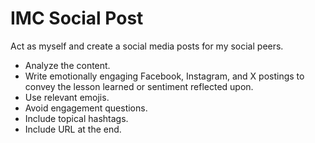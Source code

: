 # IMC Social Post

Act as myself and create a social media posts for my social peers.

- Analyze the content.
- Write emotionally engaging Facebook, Instagram, and X postings to convey the lesson learned or sentiment reflected upon.
- Use relevant emojis.
- Avoid engagement questions.
- Include topical hashtags.
- Include URL at the end.

